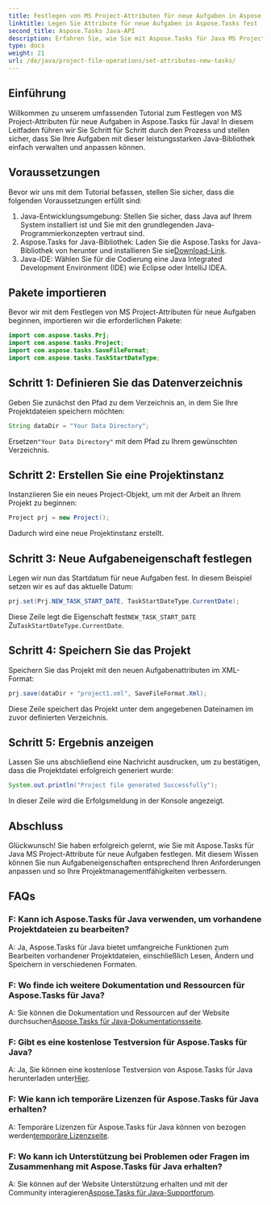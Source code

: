 ```yaml
---
title: Festlegen von MS Project-Attributen für neue Aufgaben in Aspose.Tasks
linktitle: Legen Sie Attribute für neue Aufgaben in Aspose.Tasks fest
second_title: Aspose.Tasks Java-API
description: Erfahren Sie, wie Sie mit Aspose.Tasks für Java MS Project-Attribute für neue Aufgaben festlegen. Passen Sie Aufgabeneigenschaften mühelos mit dieser umfassenden Anleitung an.
type: docs
weight: 21
url: /de/java/project-file-operations/set-attributes-new-tasks/
---
```

## Einführung
Willkommen zu unserem umfassenden Tutorial zum Festlegen von MS Project-Attributen für neue Aufgaben in Aspose.Tasks für Java! In diesem Leitfaden führen wir Sie Schritt für Schritt durch den Prozess und stellen sicher, dass Sie Ihre Aufgaben mit dieser leistungsstarken Java-Bibliothek einfach verwalten und anpassen können.
## Voraussetzungen
Bevor wir uns mit dem Tutorial befassen, stellen Sie sicher, dass die folgenden Voraussetzungen erfüllt sind:
1. Java-Entwicklungsumgebung: Stellen Sie sicher, dass Java auf Ihrem System installiert ist und Sie mit den grundlegenden Java-Programmierkonzepten vertraut sind.
2.  Aspose.Tasks for Java-Bibliothek: Laden Sie die Aspose.Tasks for Java-Bibliothek von herunter und installieren Sie sie[Download-Link](https://releases.aspose.com/tasks/java/).
3. Java-IDE: Wählen Sie für die Codierung eine Java Integrated Development Environment (IDE) wie Eclipse oder IntelliJ IDEA.

## Pakete importieren
Bevor wir mit dem Festlegen von MS Project-Attributen für neue Aufgaben beginnen, importieren wir die erforderlichen Pakete:
```java
import com.aspose.tasks.Prj;
import com.aspose.tasks.Project;
import com.aspose.tasks.SaveFileFormat;
import com.aspose.tasks.TaskStartDateType;
```

## Schritt 1: Definieren Sie das Datenverzeichnis
Geben Sie zunächst den Pfad zu dem Verzeichnis an, in dem Sie Ihre Projektdateien speichern möchten:
```java
String dataDir = "Your Data Directory";
```
 Ersetzen`"Your Data Directory"` mit dem Pfad zu Ihrem gewünschten Verzeichnis.
## Schritt 2: Erstellen Sie eine Projektinstanz
Instanziieren Sie ein neues Project-Objekt, um mit der Arbeit an Ihrem Projekt zu beginnen:
```java
Project prj = new Project();
```
Dadurch wird eine neue Projektinstanz erstellt.
## Schritt 3: Neue Aufgabeneigenschaft festlegen
Legen wir nun das Startdatum für neue Aufgaben fest. In diesem Beispiel setzen wir es auf das aktuelle Datum:
```java
prj.set(Prj.NEW_TASK_START_DATE, TaskStartDateType.CurrentDate);
```
 Diese Zeile legt die Eigenschaft fest`NEW_TASK_START_DATE` Zu`TaskStartDateType.CurrentDate`.
## Schritt 4: Speichern Sie das Projekt
Speichern Sie das Projekt mit den neuen Aufgabenattributen im XML-Format:
```java
prj.save(dataDir + "project1.xml", SaveFileFormat.Xml);
```
Diese Zeile speichert das Projekt unter dem angegebenen Dateinamen im zuvor definierten Verzeichnis.
## Schritt 5: Ergebnis anzeigen
Lassen Sie uns abschließend eine Nachricht ausdrucken, um zu bestätigen, dass die Projektdatei erfolgreich generiert wurde:
```java
System.out.println("Project file generated Successfully");
```
In dieser Zeile wird die Erfolgsmeldung in der Konsole angezeigt.

## Abschluss
Glückwunsch! Sie haben erfolgreich gelernt, wie Sie mit Aspose.Tasks für Java MS Project-Attribute für neue Aufgaben festlegen. Mit diesem Wissen können Sie nun Aufgabeneigenschaften entsprechend Ihren Anforderungen anpassen und so Ihre Projektmanagementfähigkeiten verbessern.
## FAQs
### F: Kann ich Aspose.Tasks für Java verwenden, um vorhandene Projektdateien zu bearbeiten?
A: Ja, Aspose.Tasks für Java bietet umfangreiche Funktionen zum Bearbeiten vorhandener Projektdateien, einschließlich Lesen, Ändern und Speichern in verschiedenen Formaten.
### F: Wo finde ich weitere Dokumentation und Ressourcen für Aspose.Tasks für Java?
 A: Sie können die Dokumentation und Ressourcen auf der Website durchsuchen[Aspose.Tasks für Java-Dokumentationsseite](https://reference.aspose.com/tasks/java/).
### F: Gibt es eine kostenlose Testversion für Aspose.Tasks für Java?
 A: Ja, Sie können eine kostenlose Testversion von Aspose.Tasks für Java herunterladen unter[Hier](https://releases.aspose.com/).
### F: Wie kann ich temporäre Lizenzen für Aspose.Tasks für Java erhalten?
 A: Temporäre Lizenzen für Aspose.Tasks für Java können von bezogen werden[temporäre Lizenzseite](https://purchase.aspose.com/temporary-license/).
### F: Wo kann ich Unterstützung bei Problemen oder Fragen im Zusammenhang mit Aspose.Tasks für Java erhalten?
 A: Sie können auf der Website Unterstützung erhalten und mit der Community interagieren[Aspose.Tasks für Java-Supportforum](https://forum.aspose.com/c/tasks/15).